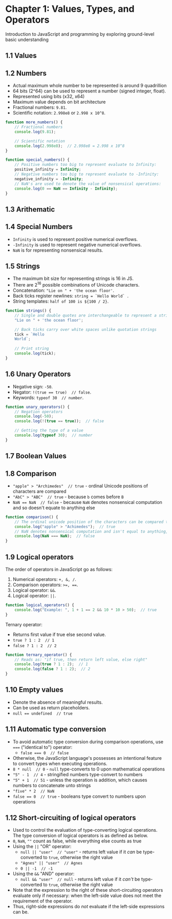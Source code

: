 # Chapter 1: Values, Types, and Operators
Introduction to JavaScript and programming by exploring ground-level basic understanding

## 1.1 Values

## 1.2 Numbers
- Actual maximum whole number to be represented is around 9 quadrillion
- 64 bits (2^64) can be used to represent a number (signed integer, float).
- Represented using bits (x32, x64)
- Maximum value depends on bit architecture
- Fractional numbers: `9.81`.
- Scientific notation: `2.998e8` or `2.998 x 10^8`.

```js
function more_numbers() {
    // Fractional numbers
    console.log(9.81);

    // Scientific notation
    console.log(2.998e8);  // 2.998e8 = 2.998 x 10^8
}
```

```js
function special_numbers() {
    // Positive numbers too big to represent evaluate to Infinity:
    positive_infinity = Infinity;
    // Negative numbers too big to represent evaluate to -Infinity:
    negative_infinity = -Infinity;
    // NaN's are used to denote the value of nonsensical operations:
    console.log(0 == NaN == Infinity - Infinity);
}
```

## 1.3 Arithematic

## 1.4 Special Numbers
- `Infinity` is used to represent positive numerical overflows.
- `-Infinity` is used to represent negative numerical overflows.
- `NaN` is for representing nonsensical results.


## 1.5 Strings
- The maximum bit size for representing strings is 16 in JS.
- There are $2^16$ possible combinations of Unicode characters.
- Concatenation: `"Lie on " + 'the ocean floor'`.
- Back ticks register newlines: ```string = `Hello World` ```.
- String templates: ``half of 100 is ${100 / 2}``.

```js
function strings() {
    // Single and double quotes are interchangeable to represent a string
    "Lie on " + 'the ocean floor';

    // Back ticks carry over white spaces unlike quotation strings
    tick = `Hello
    World`;
    
    // Print string
    console.log(tick);
}
```

## 1.6 Unary Operators
- Negative sign: `-50`.
- Negator: `!(true == true)  // false`.
- Keywords: `typeof 30  // number`.

```js
function unary_operators() {
    // Negation operators
    console.log(-50);
    console.log(!(true == true));  // false

    // Getting the type of a value
    console.log(typeof 30);  // number
}
```

## 1.7 Boolean Values

## 1.8 Comparison
- `"apple" > "Archimedes"  // true` - ordinal Unicode positions of characters are compared
- `"AbC" > "ABC"  // true` - because `b` comes before `B`
- `NaN == NaN  // false` - because `NaN` denotes nonsensical computation and so doesn't equate to anything else

```js
function comparison() {
    // The ordinal unicode position of the characters can be compared to one another:
    console.log("apple" > "Achimedes");  // true
    // NaN denotes nonsensical computation and isn't equal to anything, even itself:
    console.log(NaN === NaN);  // false
}
```

## 1.9 Logical operators
The order of operators in JavaScript go as follows:
1. Numerical operators: `+, &, /`.
2. Comparison operators: `>=, ==`.
3. Logical operator: `&&`.
4. Logical operator: `||`.

```js
function logical_operators() {
    console.log("Example: ", 1 + 1 == 2 && 10 * 10 > 50);  // true  
}
```

Ternary operator:
- Returns first value if true else second value.
- `true ? 1 : 2  // 1`
- `false ? 1 : 2  // 2`

```js
function ternary_operator() {
    // Reads as: "if true, then return left value, else right"
    console.log(true ? 1 : 2);  // 1
    console.log(false ? 1 : 2);  // 2
}
```

## 1.10 Empty values
- Denote the absence of meaningful results.
- Can be used as return placeholders.
- `null == undefined  // true`

## 1.11 Automatic type conversion
- To avoid automatic type conversion during comparison operations, use `===` ("identical to") operator:
    - `false === 0  // false`
- Otherwise, the JavaScript language's possesses an intentional feature to convert types when executing operations.
- `8 * null  // 0` - `null` type-converts to 0 upon mathematical operations
- `"5" - 1  // 4` - stringified numbers type-convert to numbers
- `"5" + 1  // 51` - unless the operation is addition, which causes numbers to concatenate unto strings
- `"five" * 2  // NaN`
- `false == 0  // true` - booleans type convert to numbers upon operations

## 1.12 Short-circuiting of logical operators
- Used to control the evaluation of type-converting logical operations. The type conversion of logical operators is as defined as below.
- `0`, `NaN`, `""` count as false, while everything else counts as true
- Using the `||` "OR" operator:
    - `null || "user"  // "user"` - returns left value if it *can* be type-converted to `true`, otherwise the right value
    - `"Agnes" || "user"  // Agnes`
    - `0 || -1  // -1`
- Using the `&&` "AND" operator:
    - `null && "user"  // null` - returns left value if it *can't* be type-converted to `true`, otherwise the right value
- Note that the expression to the right of these short-circuiting operators evaluate only if necessary: when the left-side value does not meet the requirement of the operator.
- Thus, right-side expressions do *not* evaluate if the left-side expressions can be.
